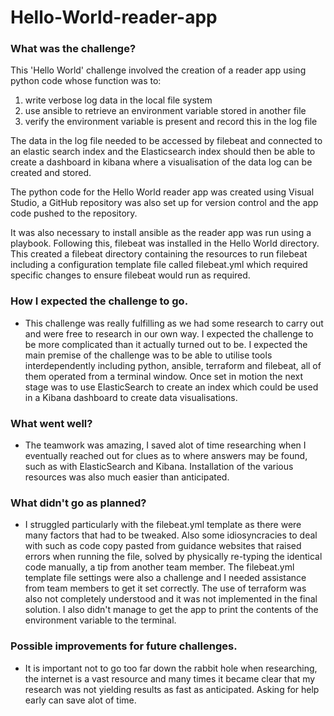 # Hello-World-reader-app

### What was the challenge? 

This 'Hello World' challenge involved the creation of a reader app using python code whose function was to:

1. write verbose log data in the local file system
2. use ansible to retrieve an environment variable stored in another file
3. verify the environment variable is present and record this in the log file

The data in the log file needed to be accessed by filebeat and connected to an elastic search index and the Elasticsearch index should then be able to create a dashboard in kibana where a visualisation of the data log can be created and stored.

The python code for the Hello World reader app was created using Visual Studio, a GitHub repository was also set up for version control and the app code pushed to the repository.  

It was also necessary to install ansible as the reader app was run using a playbook. Following this, filebeat was installed in the Hello World directory. This created a filebeat directory containing the resources to run filebeat including a configuration template file called filebeat.yml which required specific changes to ensure filebeat would run as required.   

### How I expected the challenge to go. 

- This challenge was really fulfilling as we had some research to carry out and were free to research in our own way. I expected the challenge to be more complicated than it actually turned out to be. I expected the main premise of the challenge was to be able to utilise tools interdependently including python, ansible, terraform and filebeat, all of them operated from a terminal window. Once set in motion the next stage was to use ElasticSearch to create an index which could be used in a Kibana dashboard to create data visualisations. 

### What went well? 

- The teamwork was amazing, I saved alot of time researching when I eventually reached out for clues as to where answers may be found, such as with ElasticSearch and Kibana.  Installation of the various resources was also much easier than anticipated. 

### What didn't go as planned? 

- I struggled particularly with the filebeat.yml template as there were many factors that had to be tweaked. Also some idiosyncracies to deal with such as code copy pasted from guidance websites that raised errors when running the file, solved by physically re-typing the identical code manually, a tip from another team member.
The filebeat.yml template file settings were also a challenge and I needed assistance from team members to get it set correctly. The use of terraform was also not completely understood and it was not implemented in the final solution. I also didn't manage to get the app to print the contents of the environment variable to the terminal. 

### Possible improvements for future challenges.

- It is important not to go too far down the rabbit hole when researching, the internet is a vast resource and many times it became clear that my research was not yielding results as fast as anticipated. Asking for help early can save alot of time.

